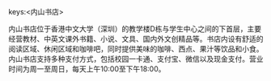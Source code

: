 keys:<内山书店>


内山书店位于香港中文大学（深圳）的教学楼D栋与学生中心之间的下首层，主要经营教材、中英文课外书籍、小说、文具、国内外文创精品等。书店内设有舒适的阅读区域、休闲区域和咖啡吧，同时提供美味的咖啡、西点、果汁等饮品和小食。内山书店支持多种支付方式，包括校园一卡通、支付宝、微信以及现金支付。营业时间为周一至周日，每天上午10:00至下午18:00。